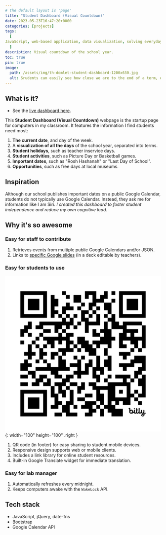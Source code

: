 ```yaml
---
# the default layout is 'page'
title: "Student Dashboard (Visual Countdown)"
date: 2023-05-23T16:47:20+0000
categories: [projects]
tags:
  [
JavaScript, web-based application, data visualization, solving everyday problems, Ed Tech, greatest hits, teaching
  ]
description: Visual countdown of the school year.
toc: true
pin: true
image:
  path: /assets/img/th-domlet-student-dashboard-1200x630.jpg
  alt: Srudents can easily see how close we are to the end of a term, or the next holiday!
---
```


## What is it?

- See the [live dashboard here](https://domlet.github.io/dashboard).

This **Student Dashboard (Visual Countdown)** webpage is the startup page for computers in my classroom. It features the information I find students need most:

1. **The current date**, and day of the week.
1. A **visualization of all the days** of the school year, separated into terms.
1. **Student holidays**, such as teacher inservice days.
1. **Student activities**, such as Picture Day or Basketball games.
1. **Important dates**, such as "Rosh Hashanah" or "Last Day of School".
1. **Opportunities**, such as free days at local museums.

## Inspiration

Although our school publishes important dates on a public Google Calendar, students do not typically use Google Calendar. Instead, they ask me for information like I am Siri. _I created this dashboard to foster student independence and reduce my own cognitive load._

## Why it's so awesome

### Easy for staff to contribute

1. Retrieves events from multiple public Google Calendars and/or JSON.
1. Links to [specific Google slides](https://docs.google.com/presentation/d/1jQ6qlNSJM9i2jlJJRc05hry9tZMJAFGvAmr6fWsw_uk/present?slide=id.g25e677a6508_0_63) (in a deck editable by teachers).

### Easy for students to use

![Desktop View](https://raw.githubusercontent.com/domlet/dashboard/main/images/qr.svg){: width="100" height="100" .right }

1. QR code (in footer) for easy sharing to student mobile devices.
1. Responsive design supports web or mobile clients.
1. Includes a link library for online student resources.
1. Built-in Google Translate widget for immediate translation.

### Easy for lab manager

1. Automatically refreshes every midnight.
1. Keeps computers awake with the `WakeLock` API.

## Tech stack

- JavaScript, jQuery, date-fns
- Bootstrap
- Google Calendar API
